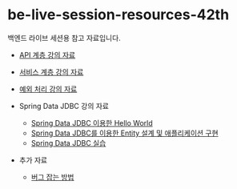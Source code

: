 # be-live-session-resources-42th
백엔드 라이브 세션용 참고 자료입니다.

* [API 계층 강의 자료](https://github.com/codestates-seb/be-live-session-resources-42th/blob/b1dba9af4418e6cfa085876b8ba0c8ea5e6f515c/%EB%9D%BC%EC%9D%B4%EB%B8%8C_%EC%84%B8%EC%85%98-2022.12.16(%EA%B8%88)-api_%EA%B3%84%EC%B8%B5.pdf)

* [서비스 계층 강의 자료](https://github.com/codestates-seb/be-live-session-resources-42th/blob/52501f48c1065889798c9a4521ae6042d2a28b27/%EB%9D%BC%EC%9D%B4%EB%B8%8C_%EC%84%B8%EC%85%98-2022.12.19(%EC%9B%94)-%EC%84%9C%EB%B9%84%EC%8A%A4_%EA%B3%84%EC%B8%B5.pdf)

* [예외 처리 강의 자료](https://github.com/codestates-seb/be-live-session-resources-42th/blob/9f0128aae6852690e23a8c6a1599d78a6b823416/%EB%9D%BC%EC%9D%B4%EB%B8%8C_%EC%84%B8%EC%85%98-2022.12.21(%EC%88%98)-%EC%98%88%EC%99%B8_%EC%B2%98%EB%A6%AC.pdf)

* Spring Data JDBC 강의 자료
  * [Spring Data JDBC 이용한 Hello World](https://github.com/codestates-seb/be-live-session-resources-42th/blob/e82e83bb697ed6ca394ac85673c55d84cafc8787/%EB%9D%BC%EC%9D%B4%EB%B8%8C_%EC%84%B8%EC%85%98-2022.12.22(%EB%AA%A9)-spring_data_jdbc%EB%9E%80.pdf)
  * [Spring Data JDBC를 이용한 Entity 설계 및 애플리케이션 구현](https://github.com/codestates-seb/be-live-session-resources-42th/blob/dc5692137a559e267b2e118cec49518c2f1bdb46/%EB%9D%BC%EC%9D%B4%EB%B8%8C_%EC%84%B8%EC%85%98-2022.12.23(%EA%B8%88)-spring_data_jdbc%EB%A5%BC_%ED%86%B5%ED%95%9C_%EB%8D%B0%EC%9D%B4%ED%84%B0_%EC%95%A1%EC%84%B8%EC%8A%A4_%EA%B3%84%EC%B8%B5_%EA%B5%AC%ED%98%84.pdf)
  * [Spring Data JDBC 실습](https://github.com/codestates-seb/be-live-session-resources-42th/blob/4892333ad270bcf71dc7bf0457240211ebfba41a/%EB%9D%BC%EC%9D%B4%EB%B8%8C_%EC%84%B8%EC%85%98-2022.12.26(%EC%9B%94)-spring_data_jdbc%EB%A5%BC_%EC%9D%B4%EC%9A%A9%ED%95%9C_%EB%8D%B0%EC%9D%B4%ED%84%B0_%EC%95%A1%EC%84%B8%EC%8A%A4_%EC%8B%A4%EC%8A%B5.pdf)  

* 추가 자료
  * [버그 잡는 방법](https://github.com/codestates-seb/be-live-session-resources-42th/blob/a5504c25ff3e097692561f64b9d6f40cbb584569/%EB%B2%84%EA%B7%B8%20%EC%9E%A1%EB%8A%94%20%EB%B0%A9%EB%B2%95.pdf)
